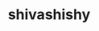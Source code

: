 ---
title: shivashishy
github: https://github.com/shivashishy
mode: dark
transition: 1s
score: 74.2
archetype:
- Badges | Tags | Icons
---